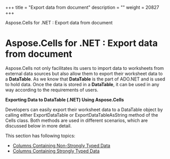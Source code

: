 +++
title = "Export data from document" 
description = "" 
weight = 20827 
+++

Aspose.Cells for .NET : Export data from document  

# Aspose.Cells for .NET : Export data from document


Aspose.Cells not only facilitates its users to import data to worksheets from external data sources but also allow them to export their worksheet data to a **DataTable**. As we know that **DataTable** is the part of ADO.NET and is used to hold data. Once the data is stored in a **DataTable**, it can be used in any way according to the requirements of users.

**Exporting Data to DataTable (.NET) Using Aspose.Cells**

Developers can easily export their worksheet data to a DataTable object by calling either ExportDataTable or ExportDataTableAsString method of the Cells class. Both methods are used in different scenarios, which are discussed below in more detail.

This section has following topics:

*   [Columns Containing Non-Strongly Typed Data](http://localhost:1313/cellsnet/plugins/asposecellsnetforvsto/missingfeaturesinvsto/importandexportworksheet/exportdatafromdocument/columns+containing+non-strongly+typed+data)
*   [Columns Containing Strongly Typed Data](http://localhost:1313/cellsnet/plugins/asposecellsnetforvsto/missingfeaturesinvsto/importandexportworksheet/exportdatafromdocument/columns+containing+strongly+typed+data)

